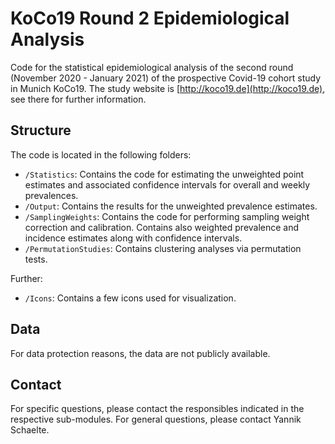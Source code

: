 # KoCo19 Round 2 Epidemiological Analysis

Code for the statistical epidemiological analysis of the second round
(November 2020 - January 2021) of the prospective Covid-19 cohort study in
Munich KoCo19.
The study website is [http://koco19.de](http://koco19.de), see there for
further information.

## Structure

The code is located in the following folders:

* `/Statistics`: Contains the code for estimating the unweighted point
  estimates and associated confidence intervals for overall and weekly
  prevalences.
* `/Output`: Contains the results for the unweighted prevalence estimates.
* `/SamplingWeights`: Contains the code for performing sampling weight
  correction and calibration.
  Contains also weighted prevalence and incidence estimates along with
  confidence intervals.
* `/PermutationStudies`: Contains clustering analyses via permutation tests.

Further:

* `/Icons`: Contains a few icons used for visualization.

## Data

For data protection reasons, the data are not publicly available.

## Contact

For specific questions, please contact the responsibles indicated in the
respective sub-modules.
For general questions, please contact Yannik Schaelte.

